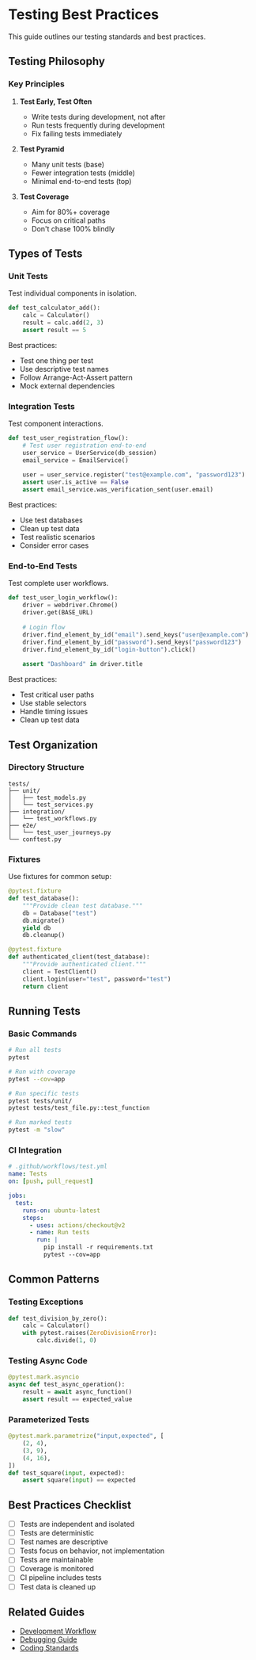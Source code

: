 # Testing Best Practices

This guide outlines our testing standards and best practices.

## Testing Philosophy

### Key Principles

1. **Test Early, Test Often**
   - Write tests during development, not after
   - Run tests frequently during development
   - Fix failing tests immediately

2. **Test Pyramid**
   - Many unit tests (base)
   - Fewer integration tests (middle)
   - Minimal end-to-end tests (top)

3. **Test Coverage**
   - Aim for 80%+ coverage
   - Focus on critical paths
   - Don't chase 100% blindly

## Types of Tests

### Unit Tests

Test individual components in isolation.

```python
def test_calculator_add():
    calc = Calculator()
    result = calc.add(2, 3)
    assert result == 5
```

Best practices:
- Test one thing per test
- Use descriptive test names
- Follow Arrange-Act-Assert pattern
- Mock external dependencies

### Integration Tests

Test component interactions.

```python
def test_user_registration_flow():
    # Test user registration end-to-end
    user_service = UserService(db_session)
    email_service = EmailService()
    
    user = user_service.register("test@example.com", "password123")
    assert user.is_active == False
    assert email_service.was_verification_sent(user.email)
```

Best practices:
- Use test databases
- Clean up test data
- Test realistic scenarios
- Consider error cases

### End-to-End Tests

Test complete user workflows.

```python
def test_user_login_workflow():
    driver = webdriver.Chrome()
    driver.get(BASE_URL)
    
    # Login flow
    driver.find_element_by_id("email").send_keys("user@example.com")
    driver.find_element_by_id("password").send_keys("password123")
    driver.find_element_by_id("login-button").click()
    
    assert "Dashboard" in driver.title
```

Best practices:
- Test critical user paths
- Use stable selectors
- Handle timing issues
- Clean up test data

## Test Organization

### Directory Structure

```plaintext
tests/
├── unit/
│   ├── test_models.py
│   └── test_services.py
├── integration/
│   └── test_workflows.py
├── e2e/
│   └── test_user_journeys.py
└── conftest.py
```

### Fixtures

Use fixtures for common setup:

```python
@pytest.fixture
def test_database():
    """Provide clean test database."""
    db = Database("test")
    db.migrate()
    yield db
    db.cleanup()

@pytest.fixture
def authenticated_client(test_database):
    """Provide authenticated client."""
    client = TestClient()
    client.login(user="test", password="test")
    return client
```

## Running Tests

### Basic Commands

```bash
# Run all tests
pytest

# Run with coverage
pytest --cov=app

# Run specific tests
pytest tests/unit/
pytest tests/test_file.py::test_function

# Run marked tests
pytest -m "slow"
```

### CI Integration

```yaml
# .github/workflows/test.yml
name: Tests
on: [push, pull_request]

jobs:
  test:
    runs-on: ubuntu-latest
    steps:
      - uses: actions/checkout@v2
      - name: Run tests
        run: |
          pip install -r requirements.txt
          pytest --cov=app
```

## Common Patterns

### Testing Exceptions

```python
def test_division_by_zero():
    calc = Calculator()
    with pytest.raises(ZeroDivisionError):
        calc.divide(1, 0)
```

### Testing Async Code

```python
@pytest.mark.asyncio
async def test_async_operation():
    result = await async_function()
    assert result == expected_value
```

### Parameterized Tests

```python
@pytest.mark.parametrize("input,expected", [
    (2, 4),
    (3, 9),
    (4, 16),
])
def test_square(input, expected):
    assert square(input) == expected
```

## Best Practices Checklist

- [ ] Tests are independent and isolated
- [ ] Tests are deterministic
- [ ] Test names are descriptive
- [ ] Tests focus on behavior, not implementation
- [ ] Tests are maintainable
- [ ] Coverage is monitored
- [ ] CI pipeline includes tests
- [ ] Test data is cleaned up

## Related Guides

- [Development Workflow](../development/workflow.md)
- [Debugging Guide](../troubleshooting/debugging.md)
- [Coding Standards](coding-style.md)
